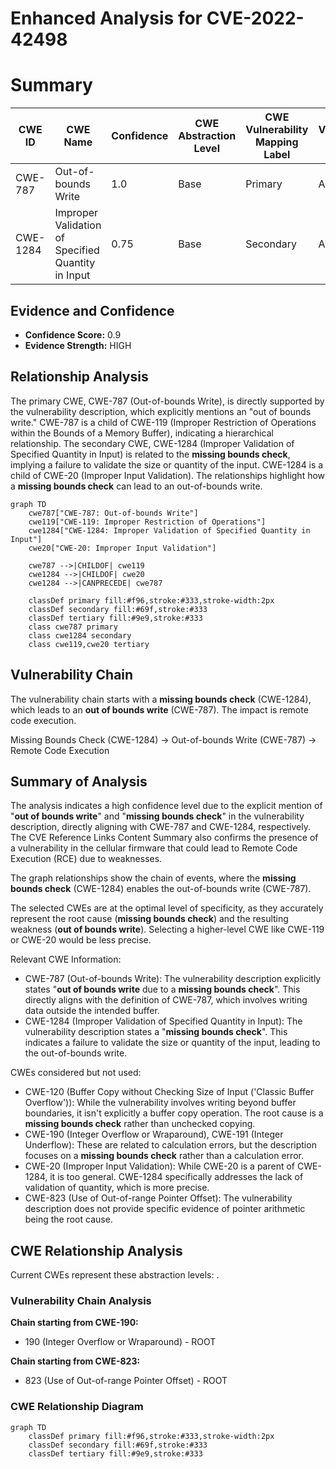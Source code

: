 # Enhanced Analysis for CVE-2022-42498

# Summary

| CWE ID  | CWE Name                       | Confidence | CWE Abstraction Level | CWE Vulnerability Mapping Label | CWE-Vulnerability Mapping Notes |
| ------- | ------------------------------ | ---------- | --------------------- | ------------------------------- | ----------------------------- |
| CWE-787 | Out-of-bounds Write            | 1.0        | Base                  | Primary                         | Allowed                       |
| CWE-1284 | Improper Validation of Specified Quantity in Input | 0.75        | Base                  | Secondary                      | Allowed                       |

## Evidence and Confidence

*   **Confidence Score:** 0.9
*   **Evidence Strength:** HIGH

## Relationship Analysis

The primary CWE, CWE-787 (Out-of-bounds Write), is directly supported by the vulnerability description, which explicitly mentions an "out of bounds write." CWE-787 is a child of CWE-119 (Improper Restriction of Operations within the Bounds of a Memory Buffer), indicating a hierarchical relationship. The secondary CWE, CWE-1284 (Improper Validation of Specified Quantity in Input) is related to the **missing bounds check**, implying a failure to validate the size or quantity of the input. CWE-1284 is a child of CWE-20 (Improper Input Validation). The relationships highlight how a **missing bounds check** can lead to an out-of-bounds write.

```mermaid
graph TD
    cwe787["CWE-787: Out-of-bounds Write"]
    cwe119["CWE-119: Improper Restriction of Operations"]
    cwe1284["CWE-1284: Improper Validation of Specified Quantity in Input"]
    cwe20["CWE-20: Improper Input Validation"]
    
    cwe787 -->|CHILDOF| cwe119
    cwe1284 -->|CHILDOF| cwe20
    cwe1284 -->|CANPRECEDE| cwe787
    
    classDef primary fill:#f96,stroke:#333,stroke-width:2px
    classDef secondary fill:#69f,stroke:#333
    classDef tertiary fill:#9e9,stroke:#333
    class cwe787 primary
    class cwe1284 secondary
    class cwe119,cwe20 tertiary
```

## Vulnerability Chain

The vulnerability chain starts with a **missing bounds check** (CWE-1284), which leads to an **out of bounds write** (CWE-787). The impact is remote code execution.

Missing Bounds Check (CWE-1284) -> Out-of-bounds Write (CWE-787) -> Remote Code Execution

## Summary of Analysis

The analysis indicates a high confidence level due to the explicit mention of "**out of bounds write**" and "**missing bounds check**" in the vulnerability description, directly aligning with CWE-787 and CWE-1284, respectively. The CVE Reference Links Content Summary also confirms the presence of a vulnerability in the cellular firmware that could lead to Remote Code Execution (RCE) due to weaknesses.

The graph relationships show the chain of events, where the **missing bounds check** (CWE-1284) enables the out-of-bounds write (CWE-787).

The selected CWEs are at the optimal level of specificity, as they accurately represent the root cause (**missing bounds check**) and the resulting weakness (**out of bounds write**). Selecting a higher-level CWE like CWE-119 or CWE-20 would be less precise.

Relevant CWE Information:

*   CWE-787 (Out-of-bounds Write): The vulnerability description explicitly states "**out of bounds write** due to a **missing bounds check**". This directly aligns with the definition of CWE-787, which involves writing data outside the intended buffer.
*   CWE-1284 (Improper Validation of Specified Quantity in Input): The vulnerability description states a "**missing bounds check**". This indicates a failure to validate the size or quantity of the input, leading to the out-of-bounds write.

CWEs considered but not used:

*   CWE-120 (Buffer Copy without Checking Size of Input ('Classic Buffer Overflow')): While the vulnerability involves writing beyond buffer boundaries, it isn't explicitly a buffer copy operation. The root cause is a **missing bounds check** rather than unchecked copying.
*   CWE-190 (Integer Overflow or Wraparound), CWE-191 (Integer Underflow): These are related to calculation errors, but the description focuses on a **missing bounds check** rather than a calculation error.
*   CWE-20 (Improper Input Validation): While CWE-20 is a parent of CWE-1284, it is too general. CWE-1284 specifically addresses the lack of validation of quantity, which is more precise.
*   CWE-823 (Use of Out-of-range Pointer Offset): The vulnerability description does not provide specific evidence of pointer arithmetic being the root cause.


## CWE Relationship Analysis

Current CWEs represent these abstraction levels: .


### Vulnerability Chain Analysis

**Chain starting from CWE-190:**
- 190 (Integer Overflow or Wraparound) - ROOT


**Chain starting from CWE-823:**
- 823 (Use of Out-of-range Pointer Offset) - ROOT



### CWE Relationship Diagram

```mermaid
graph TD
    classDef primary fill:#f96,stroke:#333,stroke-width:2px
    classDef secondary fill:#69f,stroke:#333
    classDef tertiary fill:#9e9,stroke:#333
```